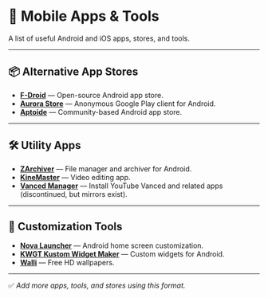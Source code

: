 # 📱 Mobile Apps & Tools

A list of useful Android and iOS apps, stores, and tools.

---

## 📦 Alternative App Stores

- **[F-Droid](https://f-droid.org/)** — Open-source Android app store.
- **[Aurora Store](https://auroraoss.com/)** — Anonymous Google Play client for Android.
- **[Aptoide](https://en.aptoide.com/)** — Community-based Android app store.

---

## 🛠️ Utility Apps

- **[ZArchiver](https://play.google.com/store/apps/details?id=ru.zdevs.zarchiver)** — File manager and archiver for Android.
- **[KineMaster](https://www.kinemaster.com/)** — Video editing app.
- **[Vanced Manager](https://vancedapp.com/)** — Install YouTube Vanced and related apps (discontinued, but mirrors exist).

---

## 🎨 Customization Tools

- **[Nova Launcher](https://play.google.com/store/apps/details?id=com.teslacoilsw.launcher)** — Android home screen customization.
- **[KWGT Kustom Widget Maker](https://play.google.com/store/apps/details?id=org.kustom.widget)** — Custom widgets for Android.
- **[Walli](https://play.google.com/store/apps/details?id=com.shanga.walli)** — Free HD wallpapers.

---

✅ *Add more apps, tools, and stores using this format.*